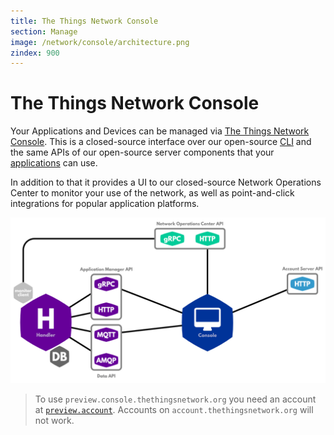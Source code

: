 ```yaml
---
title: The Things Network Console
section: Manage
image: /network/console/architecture.png
zindex: 900
---
```


# The Things Network Console

Your Applications and Devices can be managed via [The Things Network Console](https://preview.console.thethingsnetwork.org). This is a closed-source interface over our open-source [CLI](../cli/index.md) and the same APIs of our open-source server components that your [applications](../../applications/index.md) can use.

In addition to that it provides a UI to our closed-source Network Operations Center to monitor your use of the network, as well as point-and-click integrations for popular application platforms.

![Architecture](architecture.png)

> To use `preview.console.thethingsnetwork.org` you need an account at  [`preview.account`](https://preview.account.thethingsnetwork.org). Accounts on `account.thethingsnetwork.org` will not work.
